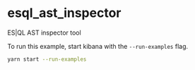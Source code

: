 # esql_ast_inspector

ES|QL AST inspector tool

To run this example, start kibana with the `--run-examples` flag.

```bash
yarn start --run-examples
```
